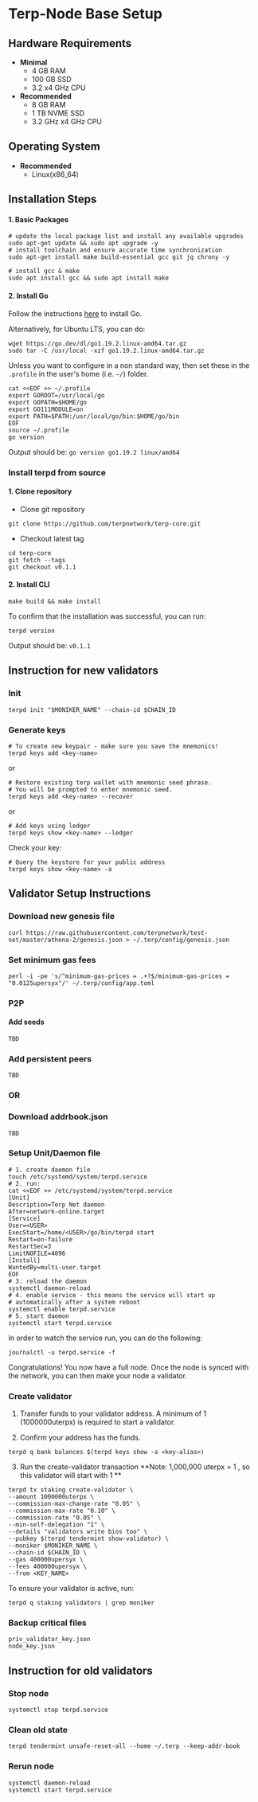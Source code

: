 #  Terp-Node Base Setup

## Hardware Requirements
* **Minimal**
    * 4 GB RAM
    * 100 GB SSD
    * 3.2 x4 GHz CPU
* **Recommended**
    * 8 GB RAM
    * 1 TB NVME SSD
    * 3.2 GHz x4 GHz CPU

## Operating System

* **Recommended**
    * Linux(x86_64)


## Installation Steps
#### 1. Basic Packages
```bash:
# update the local package list and install any available upgrades 
sudo apt-get update && sudo apt upgrade -y 
# install toolchain and ensure accurate time synchronization 
sudo apt-get install make build-essential gcc git jq chrony -y
```
```bash:
# install gcc & make
sudo apt install gcc && sudo apt install make
```

#### 2. Install Go
Follow the instructions [here](https://golang.org/doc/install) to install Go.

Alternatively, for Ubuntu LTS, you can do:
```bash:
wget https://go.dev/dl/go1.19.2.linux-amd64.tar.gz
sudo tar -C /usr/local -xzf go1.19.2.linux-amd64.tar.gz
```

Unless you want to configure in a non standard way, then set these in the `.profile` in the user's home (i.e. `~/`) folder.

```bash:
cat <<EOF >> ~/.profile
export GOROOT=/usr/local/go
export GOPATH=$HOME/go
export GO111MODULE=on
export PATH=$PATH:/usr/local/go/bin:$HOME/go/bin
EOF
source ~/.profile
go version
```

Output should be: `go version go1.19.2 linux/amd64`

<a id="install-terpd"></a>
### Install terpd from source

#### 1. Clone repository

* Clone git repository
```shell
git clone https://github.com/terpnetwork/terp-core.git
```
* Checkout latest tag
```shell
cd terp-core
git fetch --tags
git checkout v0.1.1
```
#### 2. Install CLI
```shell
make build && make install
```

To confirm that the installation was successful, you can run:

```bash:
terpd version
```
Output should be: `v0.1.1`

## Instruction for new validators

### Init
```bash:
terpd init "$MONIKER_NAME" --chain-id $CHAIN_ID
```

### Generate keys

```bash:
# To create new keypair - make sure you save the mnemonics!
terpd keys add <key-name> 
```

or
```
# Restore existing terp wallet with mnemonic seed phrase. 
# You will be prompted to enter mnemonic seed. 
terpd keys add <key-name> --recover
```
or
```
# Add keys using ledger
terpd keys show <key-name> --ledger
```

Check your key:
```
# Query the keystore for your public address 
terpd keys show <key-name> -a
```

## Validator Setup Instructions

### Download new genesis file
```bash:
curl https://raw.githubusercontent.com/terpnetwork/test-net/master/athena-2/genesis.json > ~/.terp/config/genesis.json
```
### Set minimum gas fees
```bash:
perl -i -pe 's/^minimum-gas-prices = .+?$/minimum-gas-prices = "0.0125upersyx"/' ~/.terp/config/app.toml
```
### P2P

#### Add seeds
```bash:
TBD
```
### Add persistent peers
```bash:
TBD
```
### OR

### Download addrbook.json
```bash:
TBD
```

### Setup Unit/Daemon file

```bash:
# 1. create daemon file
touch /etc/systemd/system/terpd.service
# 2. run:
cat <<EOF >> /etc/systemd/system/terpd.service
[Unit]
Description=Terp Net daemon
After=network-online.target
[Service]
User=<USER>
ExecStart=/home/<USER>/go/bin/terpd start
Restart=on-failure
RestartSec=3
LimitNOFILE=4096
[Install]
WantedBy=multi-user.target
EOF
# 3. reload the daemon
systemctl daemon-reload
# 4. enable service - this means the service will start up 
# automatically after a system reboot
systemctl enable terpd.service
# 5. start daemon
systemctl start terpd.service
```

In order to watch the service run, you can do the following:
```
journalctl -u terpd.service -f
```

Congratulations! You now have a full node. Once the node is synced with the network, 
you can then make your node a validator.

### Create validator
1. Transfer funds to your validator address. A minimum of 1  (1000000uterpx) is required to start a validator.

2. Confirm your address has the funds.

```
terpd q bank balances $(terpd keys show -a <key-alias>)
```

3. Run the create-validator transaction
**Note: 1,000,000 uterpx = 1 , so this validator will start with 1 **

```bash:
terpd tx staking create-validator \ 
--amount 1000000uterpx \ 
--commission-max-change-rate "0.05" \ 
--commission-max-rate "0.10" \ 
--commission-rate "0.05" \ 
--min-self-delegation "1" \ 
--details "validators write bios too" \ 
--pubkey $(terpd tendermint show-validator) \ 
--moniker $MONIKER_NAME \ 
--chain-id $CHAIN_ID \ 
--gas 400000upersyx \
--fees 400000upersyx \
--from <KEY_NAME>
```

To ensure your validator is active, run:
```
terpd q staking validators | grep moniker
```

### Backup critical files
```bash:
priv_validator_key.json
node_key.json
```

## Instruction for old validators

### Stop node
```bash:
systemctl stop terpd.service
```



### Clean old state

```bash:
terpd tendermint unsafe-reset-all --home ~/.terp --keep-addr-book
```

### Rerun node
```bash:
systemctl daemon-reload
systemctl start terpd.service
```
